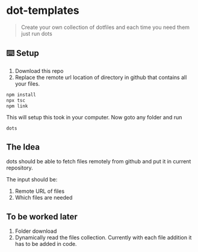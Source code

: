 # dot-templates

> Create your own collection of dotfiles and each time you need them just run dots

## ⌨️ Setup

1. Download this repo
2. Replace the remote url location of directory in github that contains all your files.

```bash
npm install
npx tsc
npm link
```

This will setup this took in your computer. Now goto any folder and run

```
dots
```

## The Idea

dots should be able to fetch files remotely from github and put it in current repository.

The input should be:

1. Remote URL of files
2. Which files are needed

## To be worked later

1. Folder download
2. Dynamically read the files collection. Currently with each file addition it has to be added in code.
